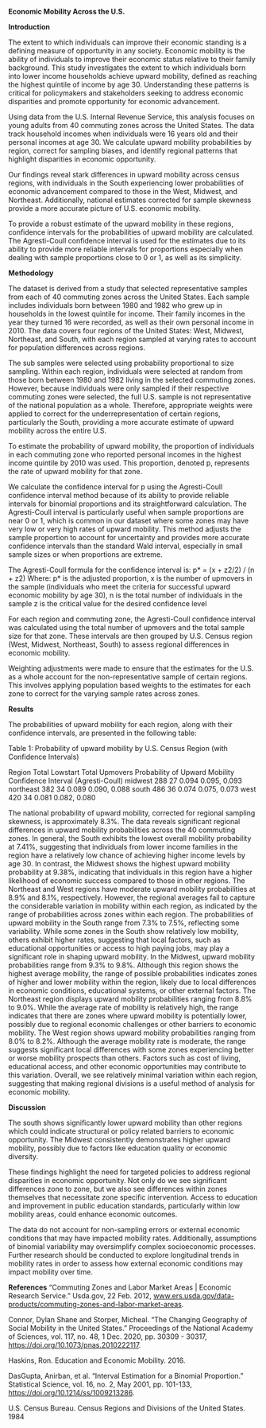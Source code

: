 **Economic Mobility Across the U.S.**

**Introduction**

The extent to which individuals can improve their economic standing is a defining measure of opportunity in any society. Economic mobility is the ability of individuals to improve their economic status relative to their family background. This study investigates the extent to which individuals born into lower income households achieve upward mobility, defined as reaching the highest quintile of income by age 30. Understanding these patterns is critical for policymakers and stakeholders seeking to address economic disparities and promote opportunity for economic advancement.

Using data from the U.S. Internal Revenue Service, this analysis focuses on young adults from 40 commuting zones across the United States. The data track household incomes when individuals were 16 years old and their personal incomes at age 30. We calculate upward mobility probabilities by region, correct for sampling biases, and identify regional patterns that highlight disparities in economic opportunity. 

Our findings reveal stark differences in upward mobility across census regions, with individuals in the South experiencing lower probabilities of economic advancement compared to those in the West, Midwest, and Northeast. Additionally, national estimates corrected for sample skewness provide a more accurate picture of U.S. economic mobility. 

To provide a robust estimate of the upward mobility in these regions, confidence intervals for the probabilities of upward mobility are calculated. The Agresti-Coull confidence interval is used for the estimates due to its ability to provide more reliable intervals for proportions especially when dealing with sample proportions close to 0 or 1, as well as its simplicity. 

**Methodology**

The dataset is derived from a study that selected representative samples from each of 40 commuting zones across the United States. Each sample includes individuals born between 1980 and 1982 who grew up in households in the lowest quintile for income. Their family incomes in the year they turned 16 were recorded, as well as their own personal income in 2010. The data covers four regions of the United States: West, Midwest, Northeast, and South, with each region sampled at varying rates to account for population differences across regions. 

The sub samples were selected using probability proportional to size sampling. Within each region, individuals were selected at random from those born between 1980 and 1982 living in the selected commuting zones. However, because individuals were only sampled if their respective commuting zones were selected, the full U.S. sample is not representative of the national population as a whole. Therefore, appropriate weights were applied to correct for the underrepresentation of certain regions, particularly the South, providing a more accurate estimate of upward mobility across the entire U.S.

To estimate the probability of upward mobility, the proportion of individuals in each commuting zone who reported personal incomes in the highest income quintile by 2010 was used. This proportion, denoted p, represents the rate of upward mobility for that zone. 

We calculate the confidence interval for  p using the Agresti-Coull confidence interval method because of its ability to provide reliable intervals for binomial proportions and its straightforward calculation. The Agresti-Coull interval is particularly useful when sample proportions are near 0 or 1, which is common in our dataset where some zones may have very low or very high rates of upward mobility. This method adjusts the sample proportion to account for uncertainty and provides more accurate confidence intervals than the standard Wald interval, especially in small sample sizes or when proportions are extreme. 

The Agresti-Coull formula for the confidence interval is:
p* = (x + z2/2) / (n + z2)
Where:
p* is the adjusted proportion,
x is the number of upmovers in the sample (individuals who meet the criteria for successful upward economic mobility by age 30),
n is the total number of individuals in the sample
z is the critical value for the desired confidence level

For each region and commuting zone, the Agresti-Coull confidence interval was calculated using the total number of upmovers and the total sample size for that zone. These intervals are then grouped by U.S. Census region (West, Midwest, Northeast, South) to assess regional differences in economic mobility. 

Weighting adjustments were made to ensure that the estimates for the U.S. as a whole account for the non-representative sample of certain regions. This involves applying population based weights to the estimates for each zone to correct for the varying sample rates across zones. 

**Results**

The probabilities of upward mobility for each region, along with their confidence intervals, are presented in the following table:

Table 1: Probability of upward mobility by U.S. Census Region (with Confidence Intervals)

Region
Total Lowstart
Total Upmovers
Probability of Upward Mobility
Confidence Interval (Agresti-Coull)
midwest
288
27
0.094
0.095, 0.093
northeast
382
34
0.089
0.090, 0.088
south
486
36
0.074
0.075, 0.073
west
420
34
0.081
0.082, 0.080


The national probability of upward mobility, corrected for regional sampling skewness, is approximately 8.3%.
The data reveals significant regional differences in upward mobility probabilities across the 40 commuting zones. In general, the South exhibits the lowest overall mobility probability at 7.41%, suggesting that individuals from lower income families in the region have a relatively low chance of achieving higher income levels by age 30. In contrast, the Midwest shows the highest upward mobility probability at 9.38%, indicating that individuals in this region have a higher likelihood of economic success compared to those in other regions. The Northeast and West regions have moderate upward mobility probabilities at 8.9% and 8.1%, respectively. 
However, the regional averages fail to capture the considerable variation in mobility within each region, as indicated by the range of probabilities across zones within each region. The probabilities of upward mobility in the South range from 7.3% to 7.5%, reflecting some variability. While some zones in the South show relatively low mobility, others exhibit higher rates, suggesting that local factors, such as educational opportunities or access to high paying jobs, may play a significant role in shaping upward mobility. In the Midwest, upward mobility probabilities range from 9.3% to 9.8%. Although this region shows the highest average mobility, the range of possible probabilities indicates zones of higher and lower mobility within the region, likely due to local differences in economic conditions, educational systems, or other external factors. The Northeast region displays upward mobility probabilities ranging from 8.8% to 9.0%. While the average rate of mobility is relatively high, the range indicates that there are zones where upward mobility is potentially lower, possibly due to regional economic challenges or other barriers to economic mobility. The West region shows upward mobility probabilities ranging from 8.0% to 8.2%. Although the average mobility rate is moderate, the range suggests significant local differences with some zones experiencing better or worse mobility prospects than others. Factors such as cost of living, educational access, and other economic opportunities may contribute to this variation. Overall, we see relatively minimal variation within each region, suggesting that making regional divisions is a useful method of analysis for economic mobility.

**Discussion**

The south shows significantly lower upward mobility than other regions which could indicate structural or policy related barriers to economic opportunity. The Midwest consistently demonstrates higher upward mobility, possibly due to factors like education quality or economic diversity. 

These findings highlight the need for targeted policies to address regional disparities in economic opportunity. Not only do we see significant differences zone to zone, but we also see differences within zones themselves that necessitate zone specific intervention. Access to education and improvement in public education standards, particularly within low mobility areas, could enhance economic outcomes. 

The data do not account for non-sampling errors or external economic conditions that may have impacted mobility rates. Additionally, assumptions of binomial variability may oversimplify complex socioeconomic processes. Further research should be conducted to explore longitudinal trends in mobility rates in order to assess how external economic conditions may  impact mobility over time. 













**References**
“Commuting Zones and Labor Market Areas | Economic Research Service.” Usda.gov, 22 Feb. 2012, 
www.ers.usda.gov/data-products/commuting-zones-and-labor-market-areas.

Connor, Dylan Shane and Storper, Micheal. “The Changing Geography of Social Mobility in the United 
States.” Proceedings of the National Academy of Sciences, vol. 117, no. 48, 1 Dec. 2020, pp. 30309 - 30317, https://doi.org/10.1073/pnas.2010222117.

Haskins, Ron. Education and Economic Mobility. 2016. 

DasGupta, Anirban, et al. “Interval Estimation for a Binomial Proportion.” Statistical Science, vol. 16, no. 
2, May 2001, pp. 101-133, https://doi.org/10.1214/ss/1009213286.

U.S. Census Bureau. Census Regions and Divisions of the United States. 1984
